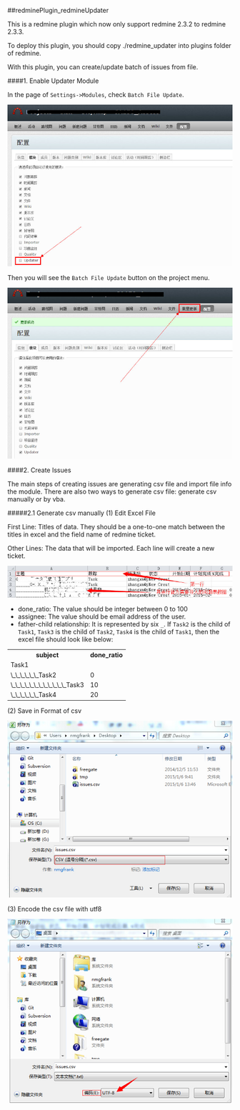 ##redminePlugin_redmineUpdater

This is a redmine plugin which now only support redmine 2.3.2 to redmine 2.3.3.

To deploy this plugin, you should copy ./redmine_updater into plugins folder of redmine.

With this plugin, you can create/update batch of issues from file.

####1. Enable Updater Module

In the page of `Settings->Modules`, check `Batch File Update`.

![image](https://github.com/nmgfrank/redminePlugin_redmineUpdater/blob/master/readme_pic/EnableModule.jpg) 

Then you will see the `Batch File Update` button on the project menu. 

![image](https://github.com/nmgfrank/redminePlugin_redmineUpdater/blob/master/readme_pic/ModuleShow.jpg) 

####2. Create Issues

The main steps of creating issues are generating csv file and import file info the module. There are also two ways to generate csv file: generate csv manually or by vba.

#####2.1 Generate csv manually
(1) Edit Excel File

First Line: Titles of data. They should be a one-to-one match between the titles in excel and the field name of redmine ticket.

Other Lines: The data that will be imported. Each line will create a new ticket.

![image](https://github.com/nmgfrank/redminePlugin_redmineUpdater/blob/master/readme_pic/issues_file.jpg) 

*  done_ratio: The value should be integer between 0 to 100
*  assignee: The value should be email address of the user.
*  father-child relationship: It is represented by six `_`.
   If `Task2` is the child of `Task1`, `Task3` is the child of `Task2`, `Task4` is the child of `Task1`, then the excel file should look like below:
<table>
	<tr>
		<th>subject</th>
                  <th>done_ratio</th>
	</tr>
	<tr>
		<td>Task1</td>
		<td></td>
	</tr>
	<tr>
		<td>\_\_\_\_\_\_Task2</td>
		<td>0</td>
	</tr>
	<tr>
		<td>\_\_\_\_\_\_\_\_\_\_\_\_Task3</td>
		<td>10</td>
	</tr>
	<tr>
		<td>\_\_\_\_\_\_Task4</td>
		<td>20</td>
	</tr>
</table>

(2) Save in Format of csv

![image](https://github.com/nmgfrank/redminePlugin_redmineUpdater/blob/master/readme_pic/save_csv.jpg) 

(3) Encode the csv file with utf8

![image](https://github.com/nmgfrank/redminePlugin_redmineUpdater/blob/master/readme_pic/encode_utf8.jpg) 





